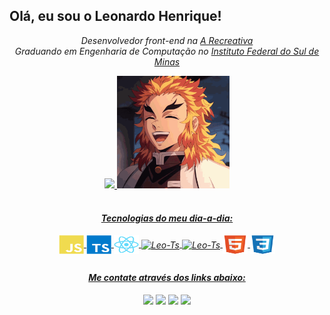 ## Olá, eu sou o Leonardo Henrique!

<div align="center">
  
<p>
  <em> Desenvolvedor front-end na <a href="https://arecreativa.com.br/">A Recreativa</a></br>
  Graduando em Engenharia de Computação no <a href="https://portal.pcs.ifsuldeminas.edu.br/">Instituto Federal do Sul de Minas</a>
</p>

<div>
  <a href="https://github.com/LeoHPC">
  <img height="180em" src="https://github-readme-stats.vercel.app/api/top-langs/?username=LeoHPC&layout=compact&langs_count=7&theme=dracula"/>
  <img height="180em" src="kyojuro-kyojuro-rengoku.gif"/>
</div>

<div style="display: inline_block"><br>
  <h4> Tecnologias do meu dia-a-dia: </h4>
  <img align="center" alt="Leo-Js" height="30" width="40" src="https://raw.githubusercontent.com/devicons/devicon/master/icons/javascript/javascript-plain.svg">
  <img align="center" alt="Leo-Ts" height="30" width="40" src="https://raw.githubusercontent.com/devicons/devicon/master/icons/typescript/typescript-plain.svg">    
  <img align="center" alt="Leo-React" height="30" width="40" src="https://raw.githubusercontent.com/devicons/devicon/master/icons/react/react-original.svg">
  <img align="center" alt="Leo-Ts" height="30" width="40" src="https://cdn.worldvectorlogo.com/logos/react-native-1.svg">
  <img align="center" alt="Leo-Ts" height="30" width="40" src="https://cdn.worldvectorlogo.com/logos/firebase-1.svg">
  <img align="center" alt="Leo-HTML" height="30" width="40" src="https://raw.githubusercontent.com/devicons/devicon/master/icons/html5/html5-original.svg">
  <img align="center" alt="Leo-CSS" height="30" width="40" src="https://raw.githubusercontent.com/devicons/devicon/master/icons/css3/css3-original.svg">
</div>
    
  ##
 
<div> 
  <h4> Me contate através dos links abaixo: </h4>
  <a href="https://github.com/LeoHPC" target="_blank"><img src="https://img.shields.io/badge/-Github-%23333?style=for-the-badge&logo=github&logoColor=white target="_blank"></a>
  <a href="https://www.instagram.com/leohpc99/" target="_blank"><img src="https://img.shields.io/badge/-Instagram-%23E4405F?style=for-the-badge&logo=instagram&logoColor=white" target="_blank"></a>
  <a href = "mailto:leopetrecca@gmail.com"><img src="https://img.shields.io/badge/-Gmail-%23333?style=for-the-badge&logo=gmail&logoColor=white" target="_blank"></a>
  <a href="https://www.linkedin.com/in/leonardo-henrique-33a3ab210/" target="_blank"><img src="https://img.shields.io/badge/-LinkedIn-%230077B5?style=for-the-badge&logo=linkedin&logoColor=white" target="_blank"></a> 
</div>
</div>
